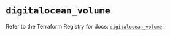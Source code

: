 # `digitalocean_volume`

Refer to the Terraform Registry for docs: [`digitalocean_volume`](https://registry.terraform.io/providers/digitalocean/digitalocean/2.63.0/docs/resources/volume).
